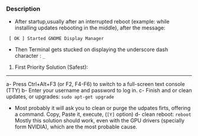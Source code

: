 ### Description
- After startup,usually after an interrupted reboot (example: while installing updates rebooting in the middle), after the message: 
```
 [ OK ] Started GNOME Display Manager
```
- Then Terminal gets stucked on displaying the underscore dash character : ```_```

1. First Priority Solution (Safest):
--------------------------------
a- Press Ctrl+Alt+F3 (or F2, F4-F6) to switch to a full-screen text console (TTY)
b- Enter your username and password to log in. 
c- Finish and or clean updates, or upgrades: ```sudo apt-get upgrade```
  * Most probably it will ask you to clean or purge the udpates firts, offering a command. Copy, Paste it, execute, (```[Y]``` option)
d- clean reboot: ```reboot```
Mostly this solution should work, even with the GPU drivers (specially form NVIDIA), which are the most probable cause.

